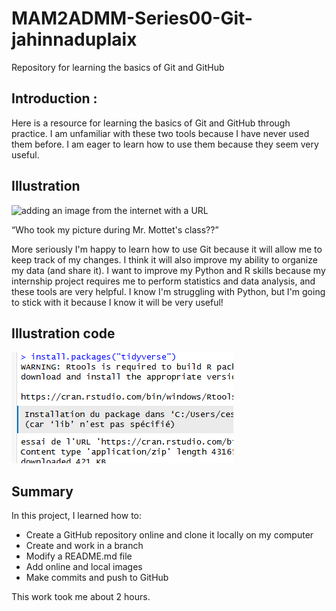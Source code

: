 # MAM2ADMM-Series00-Git-jahinnaduplaix

Repository for learning the basics of Git and GitHub

## Introduction :

Here is a resource for learning the basics of Git and GitHub through practice. I am unfamiliar with these two tools because I have never used them before. I am eager to learn how to use them because they seem very useful.
## Illustration

![adding an image from the internet with a URL](https://i.pinimg.com/736x/76/3c/c5/763cc58e033253a31a32f050b471d335.jpg)

“Who took my picture during Mr. Mottet's class??” 

More seriously I'm happy to learn how to use Git because it will allow me to keep track of my changes. 
I think it will also improve my ability to organize my data (and share it).
I want to improve my Python and R skills because my internship project requires me to perform statistics and data analysis, and these tools are very helpful.
I know I'm struggling with Python, but I'm going to stick with it because I know it will be very useful!

## Illustration code
![Capture](Image/Capture.PNG)

## Summary

In this project, I learned how to:
- Create a GitHub repository online and clone it locally on my computer
- Create and work in a branch
- Modify a README.md file
- Add online and local images
- Make commits and push to GitHub

This work took me about 2 hours.

